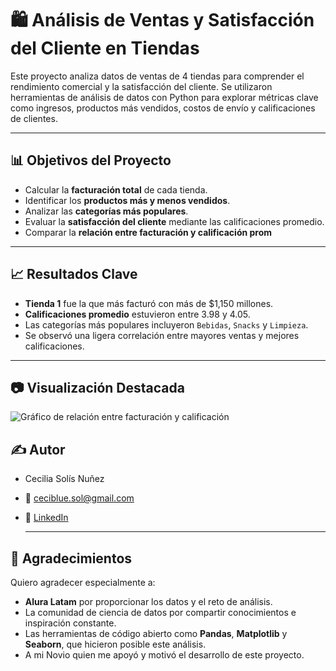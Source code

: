 # 🛍️ Análisis de Ventas y Satisfacción del Cliente en Tiendas

Este proyecto analiza datos de ventas de 4 tiendas para comprender el rendimiento comercial y la satisfacción del cliente. Se utilizaron herramientas de análisis de datos con Python para explorar métricas clave como ingresos, productos más vendidos, costos de envío y calificaciones de clientes.

---

## 📊 Objetivos del Proyecto

- Calcular la **facturación total** de cada tienda.
- Identificar los **productos más y menos vendidos**.
- Analizar las **categorías más populares**.
- Evaluar la **satisfacción del cliente** mediante las calificaciones promedio.
- Comparar la **relación entre facturación y calificación prom**

---

## 📈 Resultados Clave

- **Tienda 1** fue la que más facturó con más de \$1,150 millones.
- **Calificaciones promedio** estuvieron entre 3.98 y 4.05.
- Las categorías más populares incluyeron `Bebidas`, `Snacks` y `Limpieza`.
- Se observó una ligera correlación entre mayores ventas y mejores calificaciones.

---

## 📷 Visualización Destacada

![Gráfico de relación entre facturación y calificación](https://github.com/Ceciblue-arte/Alura-Store-Challege/commit/dd59e88e2c6d7b9f9919f9c3a3fd1bdca4be3e2)

## ✍️ Autor
- Cecilia Solís Nuñez
- 📧 ceciblue.sol@gmail.com
- 💼 [LinkedIn](https://www.linkedin.com/in/ceci-sol%C3%ADs-n%C3%BA%C3%B1ez-dise%C3%B1o-arte/)

  ---

## 🙏 Agradecimientos

Quiero agradecer especialmente a:

- **Alura Latam** por proporcionar los datos y el reto de análisis.
- La comunidad de ciencia de datos por compartir conocimientos e inspiración constante.
- Las herramientas de código abierto como **Pandas**, **Matplotlib** y **Seaborn**, que hicieron posible este análisis.
- A mi Novio quien me apoyó y motivó el desarrollo de este proyecto.





